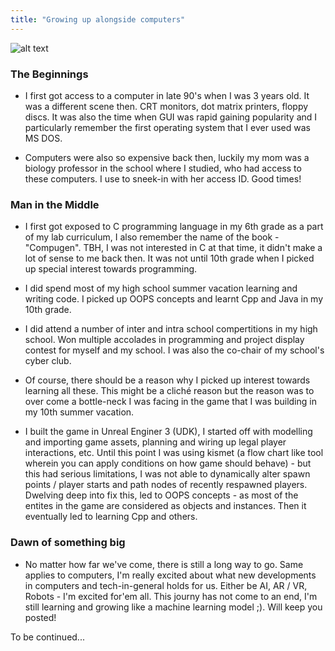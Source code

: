 ```yaml
---
title: "Growing up alongside computers"
---
```


![alt text](../../assets/computer.jpeg)

### The Beginnings
- I first got access to a computer in late 90's when I was 3 years old. It was a different scene then. 
CRT monitors, dot matrix printers, floppy discs. It was also the time when GUI was rapid gaining popularity and I
particularly remember the first operating system that I ever used was MS DOS.

- Computers were also so expensive back then, luckily my mom was a biology professor in the school where I studied, who had access to these computers. I use to sneek-in with her access ID. Good times!


### Man in the Middle
- I first got exposed to C programming language in my 6th grade as a part of my lab curriculum, I also remember the name of the book - "Compugen". TBH, I was not interested in C at that time, it didn't make a lot of sense to me back then. It was not until 10th grade when I picked up special interest towards programming.

- I did spend most of my high school summer vacation learning and writing code. I picked up OOPS concepts and learnt Cpp and Java in my 10th grade.

- I did attend a number of inter and intra school compertitions in my high school. Won multiple accolades in programming and project display contest for myself and my school. I was also the co-chair of my school's cyber club.

- Of course, there should be a reason why I picked up interest towards learning all these. This might be a cliché reason but the reason was to over come a bottle-neck I was facing in the game that I was building in my 10th summer vacation.

- I built the game in Unreal Enginer 3 (UDK), I started off with modelling and importing game assets, planning and wiring up legal player interactions, etc. Until this point I was using kismet (a flow chart like tool wherein you can apply conditions on how game should behave) - but this had serious limitations, I was not able to dynamically alter spawn points / player starts and path nodes of recently respawned players. Dwelving deep into fix this, led to OOPS concepts - as most of the entites in the game are considered as objects and instances. Then it eventually led to learning Cpp and others.

### Dawn of something big
- No matter how far we've come, there is still a long way to go. Same applies to computers, I'm really excited about what new developments in computers and tech-in-general holds for us. Either be AI, AR / VR, Robots - I'm excited for'em all. This journy has not come to an end, I'm still learning and growing like a machine learning model ;). Will keep you posted!

To be continued...

